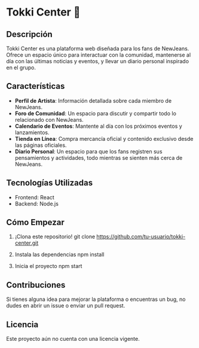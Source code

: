 # Tokki Center 🐰

## Descripción

Tokki Center es una plataforma web diseñada para los fans de NewJeans. Ofrece un espacio único para interactuar con la comunidad, mantenerse al día con las últimas noticias y eventos, y llevar un diario personal inspirado en el grupo.

## Características

- **Perfil de Artista**: Información detallada sobre cada miembro de NewJeans.
- **Foro de Comunidad**: Un espacio para discutir y compartir todo lo relacionado con NewJeans.
- **Calendario de Eventos**: Mantente al día con los próximos eventos y lanzamientos.
- **Tienda en Línea**: Compra mercancía oficial y contenido exclusivo desde las páginas oficiales.
- **Diario Personal**: Un espacio para que los fans registren sus pensamientos y actividades, todo mientras se sienten más cerca de NewJeans.

## Tecnologías Utilizadas

- Frontend: React
- Backend: Node.js

## Cómo Empezar

1. ¡Clona este repositorio!
git clone https://github.com/tu-usuario/tokki-center.git

2. Instala las dependencias
npm install

3. Inicia el proyecto
npm start

## Contribuciones

Si tienes alguna idea para mejorar la plataforma o encuentras un bug, no dudes en abrir un issue o enviar un pull request.

## Licencia

Este proyecto aún no cuenta con una licencia vigente.
